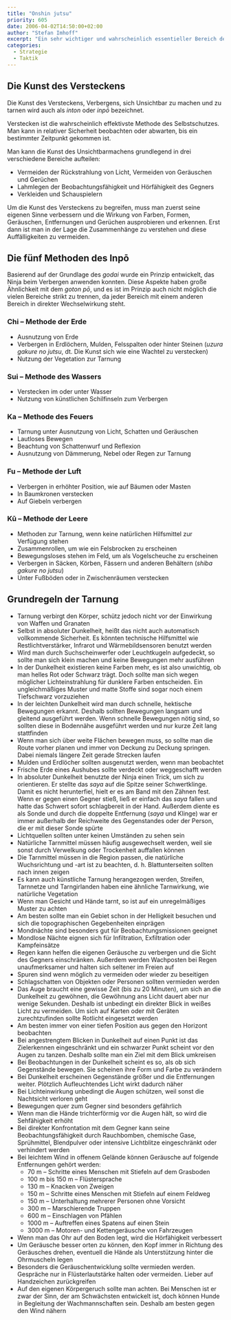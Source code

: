 ```yaml
---
title: "Onshin jutsu"
priority: 605
date: 2006-04-02T14:50:00+02:00
author: "Stefan Imhoff"
excerpt: "Ein sehr wichtiger und wahrscheinlich essentieller Bereich des Ninjutsu ist das Verstecken. Schon im Schriftzeichen für Ninja ist die Silbe 'Nin' enthalten, was ausdauernd, ertragen, erdulden und verbergen bedeutet."
categories:
  - Strategie
  - Taktik
---
```


## Die Kunst des Versteckens

Die Kunst des Versteckens, Verbergens, sich Unsichtbar zu machen und zu tarnen wird auch als _inton_ oder _inpō_ bezeichnet.

Verstecken ist die wahrscheinlich effektivste Methode des Selbstschutzes. Man kann in relativer Sicherheit beobachten oder abwarten, bis ein bestimmter Zeitpunkt gekommen ist.

Man kann die Kunst des Unsichtbarmachens grundlegend in drei verschiedene Bereiche aufteilen:

- Vermeiden der Rückstrahlung von Licht, Vermeiden von Geräuschen und Gerüchen
- Lahmlegen der Beobachtungsfähigkeit und Hörfähigkeit des Gegners
- Verkleiden und Schauspielern

Um die Kunst des Versteckens zu begreifen, muss man zuerst seine eigenen Sinne verbessern und die Wirkung von Farben, Formen, Geräuschen, Entfernungen und Gerüchen ausprobieren und erkennen. Erst dann ist man in der Lage die Zusammenhänge zu verstehen und diese Auffälligkeiten zu vermeiden.

## Die fünf Methoden des Inpō

Basierend auf der Grundlage des _godai_ wurde ein Prinzip entwickelt, das Ninja beim Verbergen anwenden konnten. Diese Aspekte haben große Ähnlichkeit mit dem _goton pō_, und es ist im Prinzip auch nicht möglich die vielen Bereiche strikt zu trennen, da jeder Bereich mit einem anderen Bereich in direkter Wechselwirkung steht.

### Chi – Methode der Erde

- Ausnutzung von Erde
- Verbergen in Erdlöchern, Mulden, Felsspalten oder hinter Steinen (_uzura gakure no jutsu_, dt. Die Kunst sich wie eine Wachtel zu verstecken)
- Nutzung der Vegetation zur Tarnung

### Sui – Methode des Wassers

- Verstecken im oder unter Wasser
- Nutzung von künstlichen Schilfinseln zum Verbergen

### Ka – Methode des Feuers

- Tarnung unter Ausnutzung von Licht, Schatten und Geräuschen
- Lautloses Bewegen
- Beachtung von Schattenwurf und Reflexion
- Ausnutzung von Dämmerung, Nebel oder Regen zur Tarnung

### Fu – Methode der Luft

- Verbergen in erhöhter Position, wie auf Bäumen oder Masten
- In Baumkronen verstecken
- Auf Giebeln verbergen

### Kū – Methode der Leere

- Methoden zur Tarnung, wenn keine natürlichen Hilfsmittel zur Verfügung stehen
- Zusammenrollen, um wie ein Felsbrocken zu erscheinen
- Bewegungsloses stehen im Feld, um als Vogelscheuche zu erscheinen
- Verbergen in Säcken, Körben, Fässern und anderen Behältern (_shiba gakure no jutsu_)
- Unter Fußböden oder in Zwischenräumen verstecken

## Grundregeln der Tarnung

- Tarnung verbirgt den Körper, schütz jedoch nicht vor der Einwirkung von Waffen und Granaten
- Selbst in absoluter Dunkelheit, heißt das nicht auch automatisch vollkommende Sicherheit. Es könnten technische Hilfsmittel wie Restlichtverstärker, Infrarot und Wärmebildsensoren benutzt werden
- Wird man durch Suchscheinwerfer oder Leuchtkugeln aufgedeckt, so sollte man sich klein machen und keine Bewegungen mehr ausführen
- In der Dunkelheit existieren keine Farben mehr, es ist also unwichtig, ob man helles Rot oder Schwarz trägt. Doch sollte man sich wegen möglicher Lichteinstrahlung für dunklere Farben entscheiden. Ein ungleichmäßiges Muster und matte Stoffe sind sogar noch einem Tiefschwarz vorzuziehen
- In der leichten Dunkelheit wird man durch schnelle, hektische Bewegungen erkannt. Deshalb sollten Bewegungen langsam und gleitend ausgeführt werden. Wenn schnelle Bewegungen nötig sind, so sollten diese in Bodennähe ausgeführt werden und nur kurze Zeit lang stattfinden
- Wenn man sich über weite Flächen bewegen muss, so sollte man die Route vorher planen und immer von Deckung zu Deckung springen. Dabei niemals längere Zeit gerade Strecken laufen
- Mulden und Erdlöcher sollten ausgenutzt werden, wenn man beobachtet
- Frische Erde eines Aushubes sollte verdeckt oder weggeschafft werden
- In absoluter Dunkelheit benutzte der Ninja einen Trick, um sich zu orientieren. Er stellte das _saya_ auf die Spitze seiner Schwertklinge. Damit es nicht herunterfiel, hielt er es am Band mit den Zähnen fest. Wenn er gegen einen Gegner stieß, ließ er einfach das _saya_ fallen und hatte das Schwert sofort schlagbereit in der Hand. Außerdem diente es als Sonde und durch die doppelte Entfernung (_saya_ und Klinge) war er immer außerhalb der Reichweite des Gegenstandes oder der Person, die er mit dieser Sonde spürte
- Lichtquellen sollten unter keinen Umständen zu sehen sein
- Natürliche Tarnmittel müssen häufig ausgewechselt werden, weil sie sonst durch Verwelkung oder Trockenheit auffallen können
- Die Tarnmittel müssen in die Region passen, die natürliche Wuchsrichtung und -art ist zu beachten, d. h. Blattunterseiten sollten nach innen zeigen
- Es kann auch künstliche Tarnung herangezogen werden, Streifen, Tarnnetze und Tarngirlanden haben eine ähnliche Tarnwirkung, wie natürliche Vegetation
- Wenn man Gesicht und Hände tarnt, so ist auf ein unregelmäßiges Muster zu achten
- Am besten sollte man ein Gebiet schon in der Helligkeit besuchen und sich die topographischen Gegebenheiten einprägen
- Mondnächte sind besonders gut für Beobachtungsmissionen geeignet
- Mondlose Nächte eignen sich für Infiltration, Exfiltration oder Kampfeinsätze
- Regen kann helfen die eigenen Geräusche zu verbergen und die Sicht des Gegners einschränken. Außerdem werden Wachposten bei Regen unaufmerksamer und halten sich seltener im Freien auf
- Spuren sind wenn möglich zu vermeiden oder wieder zu beseitigen
- Schlagschatten von Objekten oder Personen sollten vermieden werden
- Das Auge braucht eine gewisse Zeit (bis zu 20 Minuten), um sich an die Dunkelheit zu gewöhnen, die Gewöhnung ans Licht dauert aber nur wenige Sekunden. Deshalb ist unbedingt ein direkter Blick in weißes Licht zu vermeiden. Um sich auf Karten oder mit Geräten zurechtzufinden sollte Rotlicht eingesetzt werden
- Am besten immer von einer tiefen Position aus gegen den Horizont beobachten
- Bei angestrengtem Blicken in Dunkelheit auf einen Punkt ist das Zielerkennen eingeschränkt und ein schwarzer Punkt scheint vor den Augen zu tanzen. Deshalb sollte man ein Ziel mit dem Blick umkreisen
- Bei Beobachtungen in der Dunkelheit scheint es so, als ob sich Gegenstände bewegen. Sie scheinen ihre Form und Farbe zu verändern
- Bei Dunkelheit erscheinen Gegenstände größer und die Entfernungen weiter. Plötzlich Aufleuchtendes Licht wirkt dadurch näher
- Bei Lichteinwirkung unbedingt die Augen schützen, weil sonst die Nachtsicht verloren geht
- Bewegungen quer zum Gegner sind besonders gefährlich
- Wenn man die Hände trichterförmig vor die Augen hält, so wird die Sehfähigkeit erhöht
- Bei direkter Konfrontation mit dem Gegner kann seine Beobachtungsfähigkeit durch Rauchbomben, chemische Gase, Sprühmittel, Blendpulver oder intensive Lichtblitze eingeschränkt oder verhindert werden
- Bei leichtem Wind in offenem Gelände können Geräusche auf folgende Entfernungen gehört werden:
  - 70 m – Schritte eines Menschen mit Stiefeln auf dem Grasboden
  - 100 m bis 150 m – Flüstersprache
  - 130 m – Knacken von Zweigen
  - 150 m – Schritte eines Menschen mit Stiefeln auf einem Feldweg
  - 150 m – Unterhaltung mehrerer Personen ohne Vorsicht
  - 300 m – Marschierende Truppen
  - 600 m – Einschlagen von Pfählen
  - 1000 m – Auftreffen eines Spatens auf einen Stein
  - 3000 m – Motoren- und Kettengeräusche von Fahrzeugen
- Wenn man das Ohr auf den Boden legt, wird die Hörfähigkeit verbessert
- Um Geräusche besser orten zu können, den Kopf immer in Richtung des Geräusches drehen, eventuell die Hände als Unterstützung hinter die Ohrmuscheln legen
- Besonders die Geräuschentwicklung sollte vermieden werden. Gespräche nur in Flüsterlautstärke halten oder vermeiden. Lieber auf Handzeichen zurückgreifen
- Auf den eigenen Körpergeruch sollte man achten. Bei Menschen ist er zwar der Sinn, der am Schwächsten entwickelt ist, doch können Hunde in Begleitung der Wachmannschaften sein. Deshalb am besten gegen den Wind nähern
